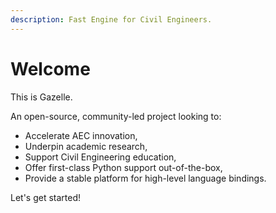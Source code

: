 ```yaml
---
description: Fast Engine for Civil Engineers.
---
```


# Welcome

This is Gazelle.

An open-source, community-led project looking to: 

- Accelerate AEC innovation, 
- Underpin academic research,
- Support Civil Engineering education,
- Offer first-class Python support out-of-the-box,
- Provide a stable platform for high-level language bindings.

Let's get started!
